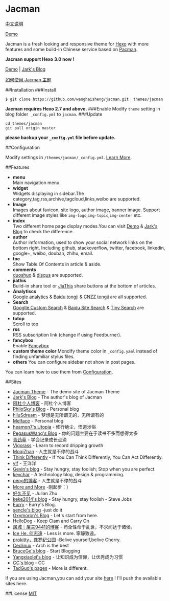# Jacman

[中文说明](/README_zh.md)

[Demo](xxxxxxxxxx)

Jacman is a fresh looking and responsive theme for [Hexo](http://hexo.io) with more features and some build-in Chinese service based on [Pacman](https://github.com/A-limon/pacman).  

**Jacman support Hexo 3.0 now !**

[Demo](http://wuchong.me/jacman) | [Jark's Blog](http://wuchong.me)

[如何使用 Jacman 主题](http://wuchong.me/blog/2014/11/20/how-to-use-jacman/)

##Installation
###Install
```
$ git clone https://github.com/wanghaisheng/jacman.git  themes/jacman
```
**Jacman requires Hexo 2.7 and above.**
###Enable
Modify `theme` setting in blog folder` _config.yml` to `jacman`.
###Update
```
cd themes/jacman
git pull origin master
```
**please backup your `_config.yml` file before update.**

##Configuration

Modify settings in  `/themes/jacman/_config.yml`. [Learn More](https://github.com/wuchong/jacman/wiki/%E9%85%8D%E7%BD%AE%E6%8C%87%E5%8D%97).

##Features
- **menu**  
 Main navigation menu.
- **widget**  
 Widgets displaying in sidebar.The category,tag,rss,archive,tagcloud,links,weibo are supported.
- **Image**  
 Images about favicon, site logo, author image, banner image. Support different image styles like `img-logo`,`img-topic`,`img-center` etc.
- **index**  
 Two different home page display modes.You can visit [Demo](http://wuchong.me/jacman) & [Jark's Blog](http://wuchong.me) to check the difference.
- **author**  
 Author imformation, used to show your social network links on the bottom right. Including github, stackoverflow, twitter, facebook, linkedin, google+, weibo, douban, zhihu, email.
- **toc**  
 Show Table Of Contents in article & aside.
- **comments**  
 [duoshuo](http://duoshuo.com/) & [disqus](https://disqus.com/) are supported.
- **jiathis**  
 Build-in share tool or [JiaThis](http://www.jiathis.com/) share buttons at the bottom of articles.
- **Analytiscs**  
 [Google analytics](http://www.google.com/analytics/) & [Baidu tongji](http://tongji.baidu.com/) & [CNZZ tongji](http://www.cnzz.com/) are all supported.
- **Search**  
 [Googlle Custom Search](https://www.google.com/cse/ ) & [Baidu Site Search](http://zn.baidu.com/) & [Tiny Search](http://tinysou.com/) are supported.
- **totop**  
 Scroll to top
- **rss**  
 RSS subscription link (change if using Feedburner).
- **fancybox**  
 Enable [Fancybox](http://fancyapps.com/fancybox/)
- **custom theme color**
 Mondify theme color in `_config.yaml` instead of finding unfamiliar stylus files.
- **others**
 You can configure sidebar not show in post pages.

You can learn how to use them from [Configuration](https://github.com/wuchong/jacman/wiki/配置指南).

##Sites
- [Jacman Theme](http://wuchong.me/jacman) - The demo site of Jacman Theme
- [Jark's Blog](http://wuchong.me) - The author's blog of Jacman
- [阿杜个人博客](http://ralphadu.com) - 阿杜个人博客
- [PhiloSky's Blog](http://philosky.ml/) - Personal blog
- [hiluSdream](http://hiluluke.cn) - 梦想是无所谓无的，无所谓有的
- [Melface](http://melface.tk) - Personal blog
- [heamon7's Utopia](http://heamon7.com) - 修行绝尘，悟道涉俗
- [PegasusWang's Blog](http://ningning.today) - 你的问题主要在于读书不多而想得太多
- [青劲草](http://www.caoqq.net) - 学会记录成长点滴
- [Vigorass](http://cscao.com) - Learn to record dripping growth
- [MoqiZhan](http://moqizhan.com) - 人生就是不停的战斗
- [Think Differently](http://think-diff.me/) - If You Can Think Differently, You Can Act Differently.
- [ylf](http://wangyangyang.gitcafe.com) - 王洋洋
- [Gevin's blog](http://blog.igevin.info/) - Stay hungry, stay foolish; Stop when you are perfect.
- [keychar](http://keychar.com) - A technology blog, design & programming.
- [peng的博客](http://chenpengdsp.com) - 人生就是不停的战斗
- [More and More](http://aeesky.github.io) -刚起步：）
- [好久不见](http://dpast.org) - Julian Zhu
- [keke2014's blog](http://jukezhang.com/) - Stay hungry, stay foolish - Steve Jobs
- [Eurry](http://www.eurry.net) - Eurry's Blog.
- [sencle's blog](http://isencle.com) -just do it
- [Oxymoron's Blog](http://ioxymoron.me) - Let's start from here.
- [HelloDog](http://wsgzao.github.io) - Keep Clam and Carry On
- [屠城｜屠夫9441的博客](http://haomwei.com) - 苟全性命于乱世，不求闻达于诸侯。
- [Ice He. 何志遠](http://icehe.github.io/) - Less is more. 寧靜致遠。
- [prokitty，侏罗纪公园](http://www.prokitty.com) -Belive yourself,belive Cherry.
- [Ceclinux](http://ceclinux.org) - Arch is the best
- [BruceGe's blog](http://brucege.com) - Start Blogging
- [Yangxiaolei's blog](http://yangxiaolei.me) - 让知识成为信仰，让优秀成为习惯
- [CC's blog](http://ccloveyou.org) - CC
- [TadGuo's pages](http://watermeion.github.io) - More is different.

If you are using Jacman,you can add your site [here](https://github.com/wuchong/jacman/wiki/Sites) ! I'll push the available sites here.

##License
[MIT](/LICENSE)
